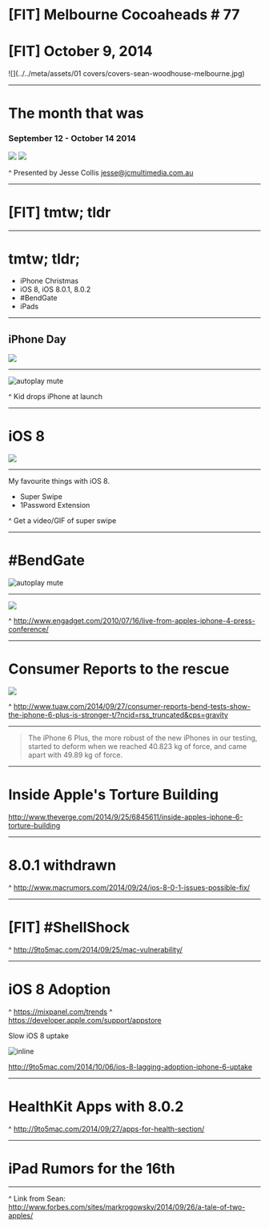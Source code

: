 # [FIT] Melbourne Cocoaheads # 77
# [FIT] October 9, 2014
![](../../meta/assets/01 covers/covers-sean-woodhouse-melbourne.jpg)

---

# The month that was
### September 12 - October 14 2014

![](http://static.trustedreviews.com/94/00002e02c/f976/Apple-iPhone-6-colours.jpg)
![](/Users/jesse/Documents/MelbourneCocoaheads/meta/assets/September-2014-calendar.jpg)

^ Presented by Jesse Collis jesse@jcmultimedia.com.au

---

# [FIT] tmtw; tldr

---

# tmtw; tldr;

- iPhone Christmas 
- iOS 8, iOS 8.0.1, 8.0.2
- #BendGate
- iPads 

---

## iPhone Day

![](http://9to5mac.files.wordpress.com/2014/09/aapl.jpg?w=704&h=420)

---

![autoplay mute](http://youtu.be/7lhXOgJ8ahA?t=16s)

^ Kid drops iPhone at launch

---

# iOS 8

![](http://9to5mac.files.wordpress.com/2014/09/ios8logo.png?w=655&h=368)

---

My favourite things with iOS 8.

- Super Swipe
- 1Password Extension

^ Get a video/GIF of super swipe

---

# #BendGate

![autoplay mute](http://youtu.be/znK652H6yQM?t=1m16s)

---

![](http://www.blogcdn.com/www.engadget.com/media/2010/07/iphone-reception-pc-1043-rm-eng.jpg)

^ http://www.engadget.com/2010/07/16/live-from-apples-iphone-4-press-conference/

---

# Consumer Reports to the rescue

![](http://static3.consumerreportscdn.org/content/dam/cro/news_articles/Electronics/CRO_Electronics_Bent_White_iPhone_09-14.png)

^ http://www.tuaw.com/2014/09/27/consumer-reports-bend-tests-show-the-iphone-6-plus-is-stronger-t/?ncid=rss_truncated&cps=gravity

---

>The iPhone 6 Plus, the more robust of the new iPhones in our testing, started to deform when we reached 40.823 kg of force, and came apart with 49.89 kg of force.

--- 

# Inside Apple's Torture Building

http://www.theverge.com/2014/9/25/6845611/inside-apples-iphone-6-torture-building

---

# 8.0.1 withdrawn

^ http://www.macrumors.com/2014/09/24/ios-8-0-1-issues-possible-fix/

---

# [FIT] #ShellShock

^ http://9to5mac.com/2014/09/25/mac-vulnerability/

---

# iOS 8 Adoption

^ https://mixpanel.com/trends
^ https://developer.apple.com/support/appstore

Slow iOS 8 uptake

![inline](https://9to5mac.files.wordpress.com/2014/10/screen-shot-2014-10-06-at-10-26-31.png)

http://9to5mac.com/2014/10/06/ios-8-lagging-adoption-iphone-6-uptake

---

# HealthKit Apps with 8.0.2

^ http://9to5mac.com/2014/09/27/apps-for-health-section/

---

# iPad Rumors for the 16th 

---

^ Link from Sean: http://www.forbes.com/sites/markrogowsky/2014/09/26/a-tale-of-two-apples/
